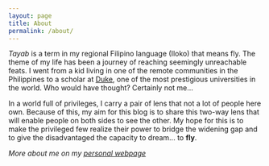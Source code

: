 ```yaml
---
layout: page
title: About
permalink: /about/
---
```


*Tayab* is a term in my regional Filipino language (Iloko) that means fly. The theme of my life has been a journey of reaching seemingly unreachable feats. I went from a kid living in one of the remote communities in the Philippines to a scholar at [Duke](https://duke.edu/), one of the most prestigious universities in the world. Who would have thought? Certainly not me...

In a world full of privileges, I carry a pair of lens that not a lot of people here own. Because of this, my aim for this blog is to share this two-way lens that will enable people on both sides to see the other. My hope for this is to make the privileged few realize their power to bridge the widening gap and to give the disadvantaged the capacity to dream... to **fly**.

*More about me on my [personal webpage](https://www.edliao.com/)*
